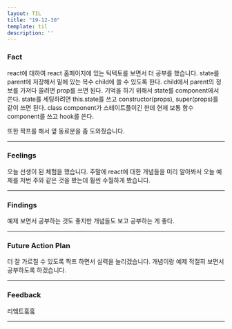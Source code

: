 ```yaml
---
layout: TIL
title: "19-12-30"
template: til
description: ''
---
```


### Fact

react에 대하여 react 홈페이지에 있는 틱텍토를 보면서 더 공부를 했습니다. state를 parent에 저장해서 밑에 있는 복수 child에 쓸 수 있도록 한다. child에서 parent의 정보를 가져다 쓸려면 prop를 쓰면 된다. 기억을 하기 위해서 state를 component에서 쓴다. state를 세팅하려면 this.state를 쓰고 constructor(props), super(props)를 같이 쓰면 된다. class component가 스테이트풀이긴 한데 현제 보통 함수component를 쓰고 hook를 쓴다.

또한 짝프를 해서 옆 동료분을 좀 도와줬습니다.

---

### Feelings

오늘 선생이 된 체험을 했습니다. 주말에 react에 대한 개념들을 미리 알아봐서 오늘 예제를 저번 주와 같은 것을 봤는데 훨씬 수월하게 봤습니다.

---

### Findings

예제 보면서 공부하는 것도 좋지만 개념들도 보고 공부하는 게 좋다.

---

### Future Action Plan

더 잘 가르칠 수 있도록 짝프 하면서 실력을 늘리겠습니다. 개념이랑 예제 적절히 보면서 공부하도록 하겠습니다.

---

### Feedback

리엨트훜훜

---
